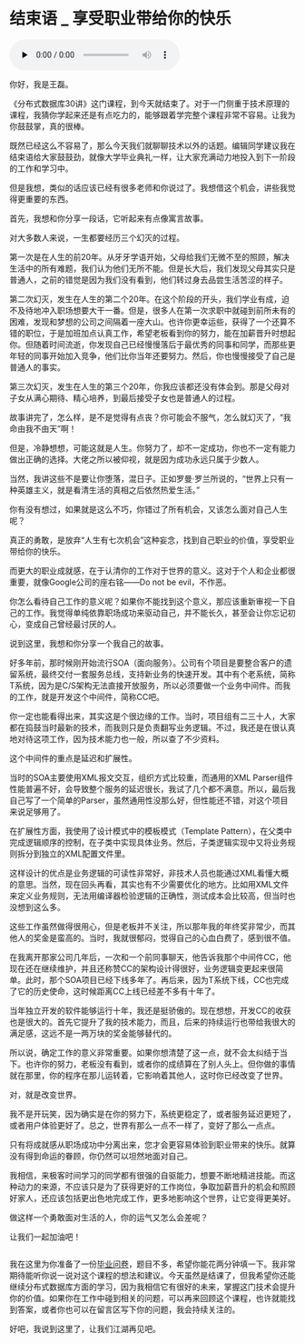 # 结束语 _ 享受职业带给你的快乐

<audio id="audio" title="结束语 | 享受职业带给你的快乐" controls="" preload="none"><source id="mp3" src="https://static001.geekbang.org/resource/audio/6b/cc/6b180002bdb63f6c5e5f0f211676c4cc.mp3"></audio>

你好，我是王磊。

《分布式数据库30讲》这门课程，到今天就结束了。对于一门侧重于技术原理的课程，我猜你学起来还是有点吃力的，能够跟着学完整个课程非常不容易。让我为你鼓鼓掌，真的很棒。

既然已经这么不容易了，那么今天我们就聊聊技术以外的话题。编辑同学建议我在结束语给大家鼓鼓劲，就像大学毕业典礼一样，让大家充满动力地投入到下一阶段的工作和学习中。

但是我想，类似的话应该已经有很多老师和你说过了。我想借这个机会，讲些我觉得更重要的东西。

首先，我想和你分享一段话，它听起来有点像寓言故事。

对大多数人来说，一生都要经历三个幻灭的过程。

第一次是在人生的前20年。从牙牙学语开始，父母给我们无微不至的照顾，解决生活中的所有难题，我们认为他们无所不能。但是长大后，我们发现父母其实只是普通人，之前的错觉是因为我们没有看到，他们转过身去品尝生活苦涩的样子。

第二次幻灭，发生在人生的第二个20年。在这个阶段的开头，我们学业有成，迫不及待地冲入职场想要大干一番。但是，很多人在第一次求职中就碰到前所未有的困难，发现和梦想的公司之间隔着一座大山。也许你更幸运些，获得了一个还算不错的职位，于是加班加点认真工作，希望老板看到你的努力，能在加薪晋升时想起你。但随着时间流逝，你发现自己已经慢慢落后于最优秀的同事和同学，而那些更年轻的同事开始加入竞争，他们比你当年还要努力。然后，你也慢慢接受了自己是普通人的事实。

第三次幻灭，发生在人生的第三个20年，你我应该都还没有体会到。那是父母对子女从满心期待、精心培养，到最后接受子女也是普通人的过程。

故事讲完了，怎么样，是不是觉得有点丧？你可能会不服气，怎么就幻灭了，“我命由我不由天”啊！

但是，冷静想想，可能这就是人生。你努力了，却不一定成功，你也不一定有能力做出正确的选择。大佬之所以被仰视，就是因为成功永远只属于少数人。

当然，我讲这些不是要让你堕落，混日子。正如罗曼·罗兰所说的，“世界上只有一种英雄主义，就是看清生活的真相之后依然热爱生活。”

你有没有想过，如果就是这么不巧，你错过了所有机会，又该怎么面对自己人生呢？

真正的勇敢，是放弃“人生有七次机会”这种妄念，找到自己职业的价值，享受职业带给你的快乐。

而更大的职业成就感，在于认清你的工作对于世界的意义。这对于个人和企业都很重要，就像Google公司的座右铭——Do not be evil，不作恶。

你怎么看待自己工作的意义呢？如果你不能找到这个意义，那应该重新审视一下自己的工作。我觉得单纯依靠职场成功来驱动自己，并不能长久，甚至会让你忘记初心，变成自己曾经最讨厌的人。

说到这里，我想和你分享一个我自己的故事。

好多年前，那时候刚开始流行SOA（面向服务）。公司有个项目是要整合客户的遗留系统，最终交付一套服务总线，支持新业务的快速开发。其中有个老系统，简称T系统，因为是C/S架构无法直接开放服务，所以必须要做一个业务中间件。而我的工作，就是开发这个中间件，简称CC吧。

你一定也能看得出来，其实这是个很边缘的工作。当时，项目组有二三十人，大家都在捣鼓当时最新的技术，而我则只是负责翻写业务逻辑。不过，我还是在很认真地对待这项工作，因为技术能力也一般，所以查了不少资料。

这个中间件的重点是延迟和扩展性。

当时的SOA主要使用XML报文交互，组织方式比较重，而通用的XML Parser组件性能普遍不好，会导致整个服务的延迟很长，我试了几个都不满意。所以，最后我自己写了一个简单的Parser，虽然通用性没那么好，但性能还不错，对这个项目来说足够用了。

在扩展性方面，我使用了设计模式中的模板模式（Template Pattern），在父类中完成逻辑顺序的控制，在子类中实现具体业务。然后，子类逻辑实现中又将业务规则拆分到独立的XML配置文件里。

这样设计的优点是业务逻辑的可读性非常好，非技术人员也能通过XML看懂大概的意思。当然，现在回头再看，其实也有不少需要优化的地方。比如用XML文件来定义业务规则，无法用编译器检验逻辑的正确性，测试成本会比较高，但当时也没想到这么多。

这些工作虽然做得很用心，但是老板并不关注，所以那年我的年终奖非常少，而其他人的奖金是蛮高的。当时，我就很郁闷，觉得自己的心血白费了，感到很不值。

在我离开那家公司几年后，一次和一个前同事聊天，他告诉我那个中间件CC，他现在还在继续维护，并且还称赞CC的架构设计得很好，业务逻辑变更起来很简单。此时，那个SOA项目已经下线多年了。再后来，因为T系统下线，CC也完成了它的历史使命，这时候距离CC上线已经差不多有十年了。

当年独立开发的软件能够运行十年，我还是挺骄傲的。现在想想，开发CC的收获也是很大的。首先它提升了我的技术能力，而且，后来的持续运行也带给我很大的满足感，这远不是一两万块的奖金能够替代的。

所以说，确定工作的意义非常重要。如果你想清楚了这一点，就不会太纠结于当下。也许你的努力，老板没有看到，或者你的成绩算在了别人头上。但你做的事情就在那里，你的程序在那儿运转着，它影响着其他人，这时你已经改变了世界。

对，就是改变世界。

我不是开玩笑，因为确实是在你的努力下，系统更稳定了，或者服务延迟更短了，或者用户体验更好了。总之，世界有那么一点不一样了，变好了那么一点点。

只有将成就感从职场成功中分离出来，您才会更容易体验到职业带来的快乐。就算没有得到命运的眷顾，你仍然可以坦然地面对自己。

我相信，来极客时间学习的同学都有很强的自驱能力，想要不断地精进技能。而这种动力的来源，不应该只是为了获得更好的工作岗位，争取加薪晋升的机会和照顾好家人，还应该包括更出色地完成工作，更多地影响这个世界，让它变得更美好。

做这样一个勇敢面对生活的人，你的运气又怎么会差呢？

让我们一起加油吧！

[<img src="https://static001.geekbang.org/resource/image/6f/c4/6f3610615eba9fb8da9826424d488ec4.jpg" alt="">](https://jinshuju.net/f/gTzVY9)

我在这里为你准备了一份[毕业问卷](https://jinshuju.net/f/gTzVY9)，题目不多，希望你能花两分钟填一下。我非常期待能听你说一说对这个课程的想法和建议。今天虽然是结课了，但我希望你还能继续分布式数据库方面的学习，因为我相信它有很好的未来，掌握这门技术会提升你的价值。如果你在工作中碰到相关的问题，可以再来回顾这个课程，也许就能找到答案，或者你也可以在留言区写下你的问题，我会持续关注的。

好吧，我说到这里了，让我们江湖再见吧。
